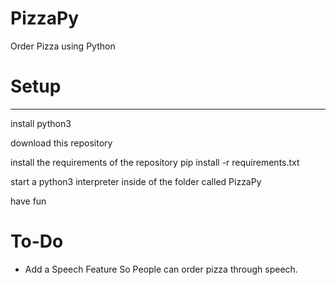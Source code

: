 # PizzaPy
Order Pizza using Python

# Setup
_____________
install python3

download this repository

install the requirements of the repository pip install -r requirements.txt

start a python3 interpreter inside of the folder called PizzaPy

have fun

# To-Do

* Add a Speech Feature So People can order pizza through speech.
